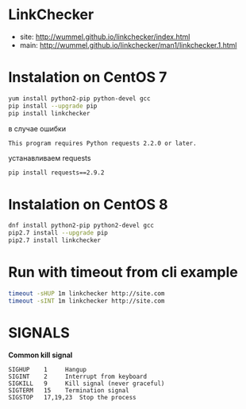 # LinkChecker
- site: http://wummel.github.io/linkchecker/index.html
- main: http://wummel.github.io/linkchecker/man1/linkchecker.1.html

# Instalation on CentOS 7

```bash
yum install python2-pip python-devel gcc
pip install --upgrade pip
pip install linkchecker
```
в случае ошибки
```text
This program requires Python requests 2.2.0 or later.
```
устанавливаем requests
```bash
pip install requests==2.9.2
```

# Instalation on CentOS 8

```bash
dnf install python2-pip python2-devel gcc
pip2.7 install --upgrade pip
pip2.7 install linkchecker
```

# Run with timeout from cli example

```bash
timeout -sHUP 1m linkchecker http://site.com
timeout -sINT 1m linkchecker http://site.com
```

# SIGNALS

**Common kill signal**
```plain
SIGHUP    1 	Hangup
SIGINT    2 	Interrupt from keyboard
SIGKILL   9 	Kill signal (never graceful)
SIGTERM   15 	Termination signal
SIGSTOP   17,19,23 	Stop the process 
```

